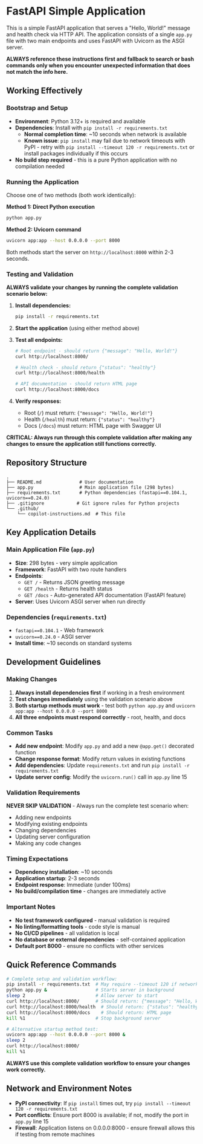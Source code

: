 # FastAPI Simple Application

This is a simple FastAPI application that serves a "Hello, World!" message and health check via HTTP API. The application consists of a single `app.py` file with two main endpoints and uses FastAPI with Uvicorn as the ASGI server.

**ALWAYS reference these instructions first and fallback to search or bash commands only when you encounter unexpected information that does not match the info here.**

## Working Effectively

### Bootstrap and Setup
- **Environment**: Python 3.12+ is required and available
- **Dependencies**: Install with `pip install -r requirements.txt`
  - **Normal completion time**: ~10 seconds when network is available
  - **Known issue**: `pip install` may fail due to network timeouts with PyPI - retry with `pip install --timeout 120 -r requirements.txt` or install packages individually if this occurs
- **No build step required** - this is a pure Python application with no compilation needed

### Running the Application
Choose one of two methods (both work identically):

**Method 1: Direct Python execution**
```bash
python app.py
```

**Method 2: Uvicorn command**
```bash
uvicorn app:app --host 0.0.0.0 --port 8000
```

Both methods start the server on `http://localhost:8000` within 2-3 seconds.

### Testing and Validation
**ALWAYS validate your changes by running the complete validation scenario below:**

1. **Install dependencies:**
   ```bash
   pip install -r requirements.txt
   ```

2. **Start the application** (using either method above)

3. **Test all endpoints:**
   ```bash
   # Root endpoint - should return {"message": "Hello, World!"}
   curl http://localhost:8000/
   
   # Health check - should return {"status": "healthy"}  
   curl http://localhost:8000/health
   
   # API documentation - should return HTML page
   curl http://localhost:8000/docs
   ```

4. **Verify responses:**
   - Root (`/`) must return: `{"message": "Hello, World!"}`
   - Health (`/health`) must return: `{"status": "healthy"}`
   - Docs (`/docs`) must return: HTML page with Swagger UI

**CRITICAL: Always run through this complete validation after making any changes to ensure the application still functions correctly.**

## Repository Structure

```
.
├── README.md              # User documentation
├── app.py                 # Main application file (298 bytes)
├── requirements.txt       # Python dependencies (fastapi==0.104.1, uvicorn==0.24.0)
├── .gitignore            # Git ignore rules for Python projects
└── .github/
    └── copilot-instructions.md  # This file
```

## Key Application Details

### Main Application File (`app.py`)
- **Size**: 298 bytes - very simple application
- **Framework**: FastAPI with two route handlers
- **Endpoints**:
  - `GET /` - Returns JSON greeting message
  - `GET /health` - Returns health status 
  - `GET /docs` - Auto-generated API documentation (FastAPI feature)
- **Server**: Uses Uvicorn ASGI server when run directly

### Dependencies (`requirements.txt`)
- `fastapi==0.104.1` - Web framework
- `uvicorn==0.24.0` - ASGI server
- **Install time**: ~10 seconds on standard systems

## Development Guidelines

### Making Changes
1. **Always install dependencies first** if working in a fresh environment
2. **Test changes immediately** using the validation scenario above
3. **Both startup methods must work** - test both `python app.py` and `uvicorn app:app --host 0.0.0.0 --port 8000`
4. **All three endpoints must respond correctly** - root, health, and docs

### Common Tasks
- **Add new endpoint**: Modify `app.py` and add a new `@app.get()` decorated function
- **Change response format**: Modify return values in existing functions
- **Add dependencies**: Update `requirements.txt` and run `pip install -r requirements.txt`
- **Update server config**: Modify the `uvicorn.run()` call in `app.py` line 15

### Validation Requirements
**NEVER SKIP VALIDATION** - Always run the complete test scenario when:
- Adding new endpoints
- Modifying existing endpoints  
- Changing dependencies
- Updating server configuration
- Making any code changes

### Timing Expectations
- **Dependency installation**: ~10 seconds
- **Application startup**: 2-3 seconds
- **Endpoint response**: Immediate (under 100ms)
- **No build/compilation time** - changes are immediately active

### Important Notes
- **No test framework configured** - manual validation is required
- **No linting/formatting tools** - code style is manual
- **No CI/CD pipelines** - all validation is local
- **No database or external dependencies** - self-contained application
- **Default port 8000** - ensure no conflicts with other services

## Quick Reference Commands

```bash
# Complete setup and validation workflow:
pip install -r requirements.txt  # May require --timeout 120 if network issues occur
python app.py &                  # Starts server in background
sleep 2                          # Allow server to start
curl http://localhost:8000/      # Should return: {"message": "Hello, World!"}
curl http://localhost:8000/health  # Should return: {"status": "healthy"}
curl http://localhost:8000/docs    # Should return: HTML page
kill %1                          # Stop background server

# Alternative startup method test:
uvicorn app:app --host 0.0.0.0 --port 8000 &
sleep 2
curl http://localhost:8000/
kill %1
```

**ALWAYS use this complete validation workflow to ensure your changes work correctly.**

## Network and Environment Notes
- **PyPI connectivity**: If `pip install` times out, try `pip install --timeout 120 -r requirements.txt`
- **Port conflicts**: Ensure port 8000 is available; if not, modify the port in `app.py` line 15
- **Firewall**: Application listens on 0.0.0.0:8000 - ensure firewall allows this if testing from remote machines